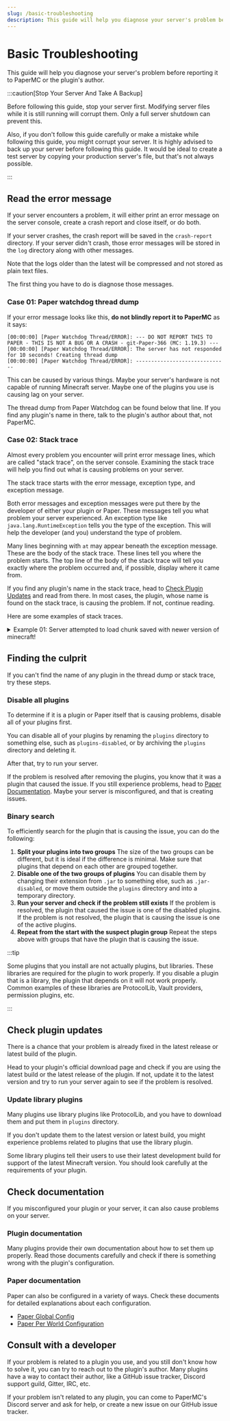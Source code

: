 ```yaml
---
slug: /basic-troubleshooting
description: This guide will help you diagnose your server's problem before reporting it to PaperMC or the plugin's author.
---
```


# Basic Troubleshooting

This guide will help you diagnose your server's problem before reporting it to PaperMC or the plugin's author.

:::caution[Stop Your Server And Take A Backup]

Before following this guide, stop your server first. Modifying server files while it is still running will corrupt them.
Only a full server shutdown can prevent this.

Also, if you don't follow this guide carefully or make a mistake while following this guide, you might corrupt your server. It is highly advised to back up your server before following this guide.
It would be ideal to create a test server by copying your production server's file, but that's not always possible.

:::

## Read the error message

If your server encounters a problem, it will either print an error message on the server console, create a crash report and close itself, or do both.

If your server crashes, the crash report will be saved in the `crash-report` directory.
If your server didn't crash, those error messages will be stored in the `log` directory along with other messages.

Note that the logs older than the latest will be compressed and not stored as plain text files.

The first thing you have to do is diagnose those messages.

### Case 01: Paper watchdog thread dump

If your error message looks like this, **do not blindly report it to PaperMC** as it says:

```
[00:00:00] [Paper Watchdog Thread/ERROR]: --- DO NOT REPORT THIS TO PAPER - THIS IS NOT A BUG OR A CRASH - git-Paper-366 (MC: 1.19.3) ---
[00:00:00] [Paper Watchdog Thread/ERROR]: The server has not responded for 10 seconds! Creating thread dump
[00:00:00] [Paper Watchdog Thread/ERROR]: ------------------------------
```

This can be caused by various things. Maybe your server's hardware is not capable of running Minecraft server. Maybe one of the plugins you use is causing lag on your server.

The thread dump from Paper Watchdog can be found below that line. If you find any plugin's name in there, talk to the plugin's author about that, not PaperMC.

### Case 02: Stack trace

Almost every problem you encounter will print error message lines, which are called "stack trace", on the server console. Examining the stack trace will help you find out what is causing problems on your server.

The stack trace starts with the error message, exception type, and exception message.

Both error messages and exception messages were put there by the developer of either your plugin or Paper. These messages tell you what problem your server experienced.
An exception type like `java.lang.RuntimeException` tells you the type of the exception. This will help the developer (and you) understand the type of problem.

Many lines beginning with `at` may appear beneath the exception message. These are the body of the stack trace. These lines tell you where the problem starts. The top line of the body of the stack trace will tell you exactly where the problem occurred and, if possible, display where it came from.

If you find any plugin's name in the stack trace, head to [Check Plugin Updates](#check-plugin-updates) and read from there. In most cases, the plugin, whose name is found on the stack trace, is causing the problem. If not, continue reading.

Here are some examples of stack traces.

<details>
  <summary>Example 01: Server attempted to load chunk saved with newer version of minecraft!</summary>

```
[00:00:00 WARN]: java.lang.RuntimeException: Server attempted to load chunk saved with newer version of minecraft! 3218 > 3120
```

You tried to load the world generated with a higher version of Minecraft. You cannot do this.
If you don't have any backup of your world before the chunk version update, you must use your updated world with a higher version of Minecraft.

</details>

## Finding the culprit

If you can't find the name of any plugin in the thread dump or stack trace, try these steps.

### Disable all plugins

To determine if it is a plugin or Paper itself that is causing problems, disable all of your plugins first.

You can disable all of your plugins by renaming the `plugins` directory to something else, such as `plugins-disabled`, or by archiving the `plugins` directory and deleting it.

After that, try to run your server.

If the problem is resolved after removing the plugins, you know that it was a plugin that caused the issue.
If you still experience problems, head to [Paper Documentation](#paper-documentation). Maybe your server is misconfigured, and that is creating issues.

### Binary search

To efficiently search for the plugin that is causing the issue, you can do the following:

1. **Split your plugins into two groups**
   The size of the two groups can be different, but it is ideal if the difference is minimal. Make sure that plugins that depend on each other are grouped together.
2. **Disable one of the two groups of plugins**
   You can disable them by changing their extension from `.jar` to something else, such as `.jar-disabled`, or move them outside the `plugins` directory and into a temporary directory.
3. **Run your server and check if the problem still exists**
   If the problem is resolved, the plugin that caused the issue is one of the disabled plugins.
   If the problem is not resolved, the plugin that is causing the issue is one of the active plugins.
4. **Repeat from the start with the suspect plugin group**
   Repeat the steps above with groups that have the plugin that is causing the issue.

:::tip

Some plugins that you install are not actually plugins, but libraries. These libraries are required
for the plugin to work properly. If you disable a plugin that is a library, the plugin that depends
on it will not work properly. Common examples of these libraries are ProtocolLib, Vault providers,
permission plugins, etc.

:::

## Check plugin updates

There is a chance that your problem is already fixed in the latest release or latest build of the plugin.

Head to your plugin's official download page and check if you are using the latest build or the latest release of the plugin. If not, update it to the latest version and try to run your server again to see if the problem is resolved.

### Update library plugins

Many plugins use library plugins like ProtocolLib, and you have to download them and put them in `plugins` directory.

If you don't update them to the latest version or latest build, you might experience problems related to plugins that use the library plugin.

Some library plugins tell their users to use their latest development build for support of the latest Minecraft version. You should look carefully at the requirements of your plugin.

## Check documentation

If you misconfigured your plugin or your server, it can also cause problems on your server.

### Plugin documentation

Many plugins provide their own documentation about how to set them up properly. Read those documents carefully and check if there is something wrong with the plugin's configuration.

### Paper documentation

Paper can also be configured in a variety of ways. Check these documents for detailed explanations about each configuration.

* [Paper Global Config](../reference/configuration/global-configuration.mdx)
* [Paper Per World Configuration](../reference/configuration/world-configuration.mdx)

## Consult with a developer

If your problem is related to a plugin you use, and you still don't know how to solve it, you can try to reach out to the plugin's author.
Many plugins have a way to contact their author, like a GitHub issue tracker, Discord support guild, Gitter, IRC, etc.

If your problem isn't related to any plugin, you can come to PaperMC's Discord server and ask for help, or create a new issue on our GitHub issue tracker.
